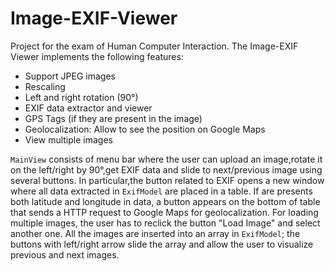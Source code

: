 # Image-EXIF-Viewer
Project for the exam of Human Computer Interaction. The Image-EXIF Viewer implements the following features:
* Support JPEG images
* Rescaling
* Left and right rotation (90°)
* EXIF data extractor and viewer
* GPS Tags (if they are present in the image)
* Geolocalization: Allow to see the position on Google Maps
* View multiple images

```MainView``` consists of menu bar where the user can upload an image,rotate it on the left/right by 90°,get EXIF data and slide to next/previous image using several buttons. In particular,the button related to EXIF opens a new window where all  data extracted in ```ExifModel``` are placed in a table. If are presents both latitude and longitude in data, a button appears on the bottom of table that sends a HTTP request to Google Maps for geolocalization. For loading multiple images, the user has to reclick the button "Load Image" and select another one. All the images are inserted into an array in ```ExifModel```; the buttons with left/right arrow slide the array and allow the user to visualize previous and next images.



